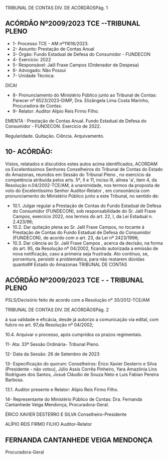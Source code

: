 TRIBUNAL DE CONTAS DIV. DE ACÓRDÃOSPág. 1

## ACÓRDÃO Nº2009/2023  TCE --TRIBUNAL PLENO

- 1- Processo TCE - AM nº11616/2023.
- 2- Assunto: Prestação de Contas Anual
- 3- Órgão: Fundo Estadual de Defesa do Consumidor - FUNDECON
- 4- Exercício: 2022
- 5- Responsável: Jalil Fraxe Campos (Ordenador de Despesa)
- 6- Advogado: Não Possui
- 7- Unidade Técnica:

DICAI

- 8- Pronunciamento  do  Ministério  Público  junto  ao  Tribunal  de  Contas: Parecer  nº 6523/2023-DIMP, Dra. Elizângela Lima Costa Marinho, Procuradora de Contas.
- 9- Relator: Auditor Alípio Reis Firmo Filho.

EMENTA : Prestação de Contas Anual. Fundo Estadual de Defesa do Consumidor - FUNDECON. Exercício de 2022.

Regularidade. Quitação. Ciência. Arquivamento.

## 10-  ACÓRDÃO:

Vistos, relatados e discutidos estes autos acima identificados, ACORDAM os Excelentíssimos Senhores Conselheiros do Tribunal de Contas do Estado do Amazonas, reunidos em Sessão do Tribunal Pleno , no exercício da competência atribuída pelos arts. 5º, II e 11, inciso III, alínea 'a', item 4, da Resolução n.04/2002-TCE/AM, à unanimidade, nos termos da proposta de voto do Excelentíssimo Senhor Auditor-Relator , em consonância com pronunciamento do Ministério Público junto a este Tribunal, no sentido de:

- 10.1. Julgar regular a Prestação de Contas do Fundo Estadual de Defesa do Consumidor  (FUNDECON),  sob  responsabilidade  do Sr.  Jalil  Fraxe Campos, exercício 2022, nos termos do art. 22, I, da Lei Estadual n. 2.423/96;
- 10.2. Dar quitação plena ao Sr. Jalil Fraxe Campos, no tocante à Prestação de Contas do Fundo Estadual de Defesa do Consumidor (FUNDECON), de acordo com o art. 23, da Lei nº 2423/1996;
- 10.3. Dar ciência ao Sr. Jalil Fraxe Campos , acerca da decisão, na forma do art. 95, da Resolução nº 04/2002, ficando autorizada a emissão de nova  notificação,  caso  a  primeira  seja  frustrada.  Ato  contínuo,  se, porventura, persistir a problemática, para não restarem dúvidas quanto## Estado do Amazonas TRIBUNAL DE CONTAS

## ACÓRDÃO Nº2009/2023  TCE - - TRIBUNAL PLENO

PSLS/Decisório feito de acordo com a Resolução nº 30/2012-TCE/AM

TRIBUNAL DE CONTAS DIV. DE ACÓRDÃOSPág. 2

à sua validade e eficácia, desde já autorizo a comunicação via edital, com fulcro no art. 97,da Resolução nº 04/2002;

10.4. Arquivar o processo, após cumpridos os prazos regimentais.

11-  Ata: 33ª Sessão Ordinária- Tribunal Pleno.

12-  Data da Sessão: 26 de Setembro de 2023

13-  Especificação do quorum: Conselheiros: Érico Xavier Desterro e Silva (Presidente - não votou),  Júlio  Assis  Corrêa  Pinheiro,  Yara  Amazônia  Lins  Rodrigues  dos  Santos, Josué Cláudio de Souza Neto e Luis Fabian Pereira Barbosa.

13.1. Auditor presente e Relator: Alípio Reis Firmo Filho.

14-  Representante do Ministério Público de Contas: Dra. Fernanda Cantanhede Veiga Mendonça, Procuradora-Geral.

ÉRICO XAVIER DESTERRO E SILVA Conselheiro-Presidente

ALÍPIO REIS FIRMO FILHO Auditor-Relator

## FERNANDA CANTANHEDE VEIGA MENDONÇA

Procuradora-Geral